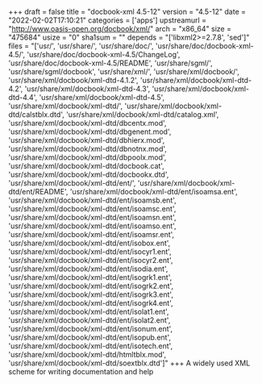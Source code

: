 +++
draft = false
title = "docbook-xml 4.5-12"
version = "4.5-12"
date = "2022-02-02T17:10:21"
categories = ['apps']
upstreamurl = "http://www.oasis-open.org/docbook/xml/"
arch = "x86_64"
size = "475684"
usize = "0"
sha1sum = ""
depends = "['libxml2>=2.7.8', 'sed']"
files = "['usr/', 'usr/share/', 'usr/share/doc/', 'usr/share/doc/docbook-xml-4.5/', 'usr/share/doc/docbook-xml-4.5/ChangeLog', 'usr/share/doc/docbook-xml-4.5/README', 'usr/share/sgml/', 'usr/share/sgml/docbook', 'usr/share/xml/', 'usr/share/xml/docbook/', 'usr/share/xml/docbook/xml-dtd-4.1.2', 'usr/share/xml/docbook/xml-dtd-4.2', 'usr/share/xml/docbook/xml-dtd-4.3', 'usr/share/xml/docbook/xml-dtd-4.4', 'usr/share/xml/docbook/xml-dtd-4.5', 'usr/share/xml/docbook/xml-dtd/', 'usr/share/xml/docbook/xml-dtd/calstblx.dtd', 'usr/share/xml/docbook/xml-dtd/catalog.xml', 'usr/share/xml/docbook/xml-dtd/dbcentx.mod', 'usr/share/xml/docbook/xml-dtd/dbgenent.mod', 'usr/share/xml/docbook/xml-dtd/dbhierx.mod', 'usr/share/xml/docbook/xml-dtd/dbnotnx.mod', 'usr/share/xml/docbook/xml-dtd/dbpoolx.mod', 'usr/share/xml/docbook/xml-dtd/docbook.cat', 'usr/share/xml/docbook/xml-dtd/docbookx.dtd', 'usr/share/xml/docbook/xml-dtd/ent/', 'usr/share/xml/docbook/xml-dtd/ent/README', 'usr/share/xml/docbook/xml-dtd/ent/isoamsa.ent', 'usr/share/xml/docbook/xml-dtd/ent/isoamsb.ent', 'usr/share/xml/docbook/xml-dtd/ent/isoamsc.ent', 'usr/share/xml/docbook/xml-dtd/ent/isoamsn.ent', 'usr/share/xml/docbook/xml-dtd/ent/isoamso.ent', 'usr/share/xml/docbook/xml-dtd/ent/isoamsr.ent', 'usr/share/xml/docbook/xml-dtd/ent/isobox.ent', 'usr/share/xml/docbook/xml-dtd/ent/isocyr1.ent', 'usr/share/xml/docbook/xml-dtd/ent/isocyr2.ent', 'usr/share/xml/docbook/xml-dtd/ent/isodia.ent', 'usr/share/xml/docbook/xml-dtd/ent/isogrk1.ent', 'usr/share/xml/docbook/xml-dtd/ent/isogrk2.ent', 'usr/share/xml/docbook/xml-dtd/ent/isogrk3.ent', 'usr/share/xml/docbook/xml-dtd/ent/isogrk4.ent', 'usr/share/xml/docbook/xml-dtd/ent/isolat1.ent', 'usr/share/xml/docbook/xml-dtd/ent/isolat2.ent', 'usr/share/xml/docbook/xml-dtd/ent/isonum.ent', 'usr/share/xml/docbook/xml-dtd/ent/isopub.ent', 'usr/share/xml/docbook/xml-dtd/ent/isotech.ent', 'usr/share/xml/docbook/xml-dtd/htmltblx.mod', 'usr/share/xml/docbook/xml-dtd/soextblx.dtd']"
+++
A widely used XML scheme for writing documentation and help